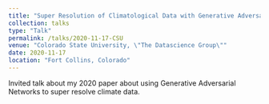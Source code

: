 ```yaml
---
title: "Super Resolution of Climatological Data with Generative Adversarial Networks"
collection: talks
type: "Talk"
permalink: /talks/2020-11-17-CSU
venue: "Colorado State University, \"The Datascience Group\""
date: 2020-11-17
location: "Fort Collins, Colorado"
---
```

<!-- TO DO -->
 Invited talk about my 2020 paper about using Generative Adversarial Networks to super resolve climate data.
